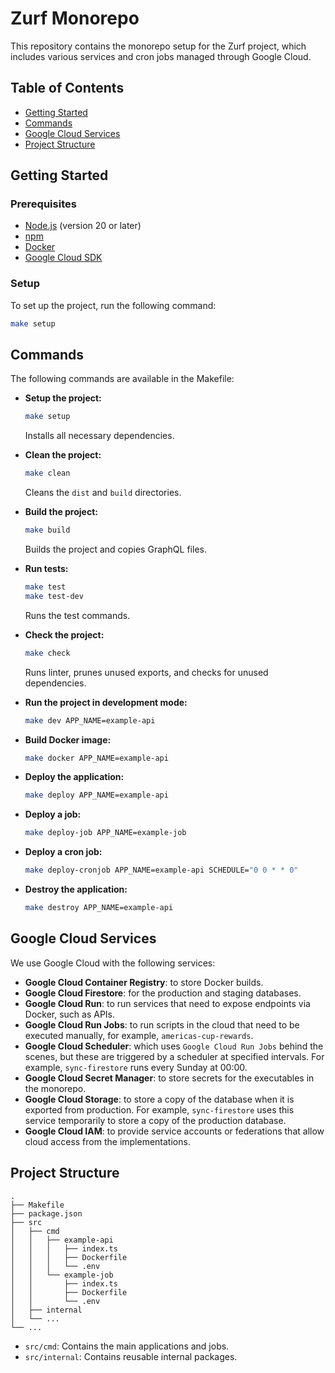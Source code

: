 # Zurf Monorepo

This repository contains the monorepo setup for the Zurf project, which includes various services and cron jobs managed through Google Cloud.

## Table of Contents

- [Getting Started](#getting-started)
- [Commands](#commands)
- [Google Cloud Services](#google-cloud-services)
- [Project Structure](#project-structure)

## Getting Started

### Prerequisites

- [Node.js](https://nodejs.org/) (version 20 or later)
- [npm](https://www.npmjs.com/)
- [Docker](https://www.docker.com/)
- [Google Cloud SDK](https://cloud.google.com/sdk)

### Setup

To set up the project, run the following command:

```sh
make setup
```

## Commands

The following commands are available in the Makefile:

- **Setup the project:**
  ```sh
  make setup
  ```
  Installs all necessary dependencies.

- **Clean the project:**
  ```sh
  make clean
  ```
  Cleans the `dist` and `build` directories.

- **Build the project:**
  ```sh
  make build
  ```
  Builds the project and copies GraphQL files.

- **Run tests:**
  ```sh
  make test
  make test-dev
  ```
  Runs the test commands.

- **Check the project:**
  ```sh
  make check
  ```
  Runs linter, prunes unused exports, and checks for unused dependencies.

- **Run the project in development mode:**
  ```sh
  make dev APP_NAME=example-api
  ```

- **Build Docker image:**
  ```sh
  make docker APP_NAME=example-api
  ```

- **Deploy the application:**
  ```sh
  make deploy APP_NAME=example-api
  ```

- **Deploy a job:**
  ```sh
  make deploy-job APP_NAME=example-job
  ```

- **Deploy a cron job:**
  ```sh
  make deploy-cronjob APP_NAME=example-api SCHEDULE="0 0 * * 0"
  ```

- **Destroy the application:**
  ```sh
  make destroy APP_NAME=example-api
  ```

## Google Cloud Services

We use Google Cloud with the following services:

- **Google Cloud Container Registry**: to store Docker builds.
- **Google Cloud Firestore**: for the production and staging databases.
- **Google Cloud Run**: to run services that need to expose endpoints via Docker, such as APIs.
- **Google Cloud Run Jobs**: to run scripts in the cloud that need to be executed manually, for example, `americas-cup-rewards`.
- **Google Cloud Scheduler**: which uses `Google Cloud Run Jobs` behind the scenes, but these are triggered by a scheduler at specified intervals. For example, `sync-firestore` runs every Sunday at 00:00.
- **Google Cloud Secret Manager**: to store secrets for the executables in the monorepo.
- **Google Cloud Storage**: to store a copy of the database when it is exported from production. For example, `sync-firestore` uses this service temporarily to store a copy of the production database.
- **Google Cloud IAM**: to provide service accounts or federations that allow cloud access from the implementations.

## Project Structure

```plaintext
.
├── Makefile
├── package.json
├── src
│   ├── cmd
│   │   ├── example-api
│   │   │   ├── index.ts
│   │   │   ├── Dockerfile
│   │   │   └── .env
│   │   └── example-job
│   │       ├── index.ts
│   │       ├── Dockerfile
│   │       └── .env
│   ├── internal
│   └── ...
└── ...
```

- `src/cmd`: Contains the main applications and jobs.
- `src/internal`: Contains reusable internal packages.
